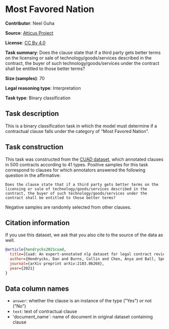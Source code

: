 # Most Favored Nation

**Contributor**: Neel Guha 

**Source**: [Atticus Project](https://www.atticusprojectai.org/cuad>)

**License**: [CC By 4.0](https://creativecommons.org/licenses/by/4.0/)

**Task summary**: Does the clause state that if a third party gets better terms on the licensing or sale of technology/goods/services described in the contract, the buyer of such technology/goods/services under the contract shall be entitled to those better terms?

**Size (samples)**: 70

**Legal reasoning type**: Interpretation

**Task type**: Binary classification

## Task description

This is a binary classification task in which the model must determine if a contractual clause falls under the category of "Most Favored Nation".

## Task construction

This task was constructed from the [CUAD dataset](https://www.atticusprojectai.org/cuad), which annotated clauses in 500 contracts according to 41 types. Positive samples for this task correspond to clauses for which annotators answered the following question in the affirmative:

```text
Does the clause state that if a third party gets better terms on the licensing or sale of technology/goods/services described in the contract, the buyer of such technology/goods/services under the contract shall be entitled to those better terms?
```

Negative samples are randomly selected from other clauses.

## Citation information
If you use this dataset, we ask that you also cite to the source of the data as well.

```bib
@article{hendrycks2021cuad,
  title={Cuad: An expert-annotated nlp dataset for legal contract review},
  author={Hendrycks, Dan and Burns, Collin and Chen, Anya and Ball, Spencer},
  journal={arXiv preprint arXiv:2103.06268},
  year={2021}
}
```

## Data column names

- `answer`: whether the clause is an instance of the type ("Yes") or not ("No")
- `text`: text of contractual clause
- 'document_name`: name of document in original dataset containing clause